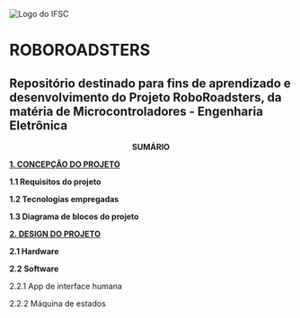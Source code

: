 ![Logo do IFSC](https://github.com/ciceroed/MCC1_IFSC_2023_02/blob/main/Equipe_Robo_Roadsters/imagens/ifsc_logo.png)

# ROBOROADSTERS
## Repositório destinado para fins de aprendizado e desenvolvimento do Projeto RoboRoadsters, da matéria de Microcontroladores - Engenharia Eletrônica

<p align=center>
<strong>SUMÁRIO</strong>

[**1.    CONCEPÇÃO DO PROJETO**](https://github.com/ciceroed/MCC1_IFSC_2023_02/blob/main/Equipe_Robo_Roadsters/conceive.md)<p>
**1.1   Requisitos do projeto**<p>
**1.2   Tecnologias empregadas**<p>
**1.3   Diagrama de blocos do projeto**<p>
[**2.    DESIGN DO PROJETO**](https://github.com/ciceroed/MCC1_IFSC_2023_02/blob/main/Equipe_Robo_Roadsters/design.md)<p>
**2.1   Hardware**<p>
**2.2   Software**<p>
2.2.1   App de interface humana<p>
2.2.2 Máquina de estados<p>

